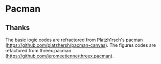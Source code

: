 # Pacman

## Thanks

The basic logic codes are refractored from Platzh1rsch's pacman (https://github.com/platzhersh/pacman-canvas).
The figures codes are refactored from threex.pacman (https://github.com/jeromeetienne/threex.pacman).

